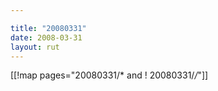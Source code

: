 ```yaml
---

title: "20080331"
date: 2008-03-31
layout: rut
---
```


[[!map pages="20080331/* and ! 20080331/*/*"]]
